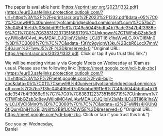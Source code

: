 The paper is available here: [https://eprint.iacr.org/2023/1332.pdf](https://eur03.safelinks.protection.outlook.com/?url=https%3A%2F%2Feprint.iacr.org%2F2023%2F1332.pdf&data=05%7C01%7Csmw98%40universityofcambridgecloud.onmicrosoft.com%7C57bc7135c0454f6efd7c08dbbd9911e8%7C49a50445bdfa4b79ade3547b4f3986e9%7C1%7C0%7C638312237351566719%7CUnknown%7CTWFpbGZsb3d8eyJWIjoiMC4wLjAwMDAiLCJQIjoiV2luMzIiLCJBTiI6Ik1haWwiLCJXVCI6Mn0%3D%7C3000%7C%7C%7C&sdata=f3tYc9gyiqnVt3ku%2BcbR6LocX7mnV546Jum%2F1wwJ5%2FI%3D&reserved=0 "Original URL: https://eprint.iacr.org/2023/1332.pdf. Click or tap if you trust this link.")  
  
We will be meeting virtually via Google Meets on Wednesday at 10am as usual. Please use the following link: [https://meet.google.com/ydi-bujr-zbc](https://eur03.safelinks.protection.outlook.com/?url=https%3A%2F%2Fmeet.google.com%2Fydi-bujr-zbc&data=05%7C01%7Csmw98%40universityofcambridgecloud.onmicrosoft.com%7C57bc7135c0454f6efd7c08dbbd9911e8%7C49a50445bdfa4b79ade3547b4f3986e9%7C1%7C0%7C638312237351566719%7CUnknown%7CTWFpbGZsb3d8eyJWIjoiMC4wLjAwMDAiLCJQIjoiV2luMzIiLCJBTiI6Ik1haWwiLCJXVCI6Mn0%3D%7C3000%7C%7C%7C&sdata=s2%2FeWNs4jKiUhQSfjQuryDnjH%2Bjj2N8l%2B9fU0NZWl5E%3D&reserved=0 "Original URL: https://meet.google.com/ydi-bujr-zbc. Click or tap if you trust this link.")  
  
See you on Wednesday,  
Daniel